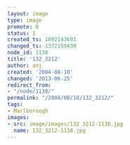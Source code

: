 ```yaml
---
layout: image
type: image
promote: 0
status: 1
created_ts: 1092143693
changed_ts: 1372159439
node_id: 1138
title: '132_3212'
author: anj
created: '2004-08-10'
changed: '2013-06-25'
redirect_from:
- "/node/1138/"
permalink: "/2004/08/10/132_3212/"
tags:
- Marlborough
images:
- src: image/images/132_3212-1138.jpg
  name: 132_3212-1138.jpg
---
```


